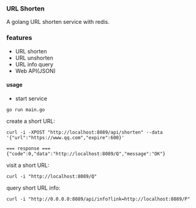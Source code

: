 ### URL Shorten
A golang URL shorten service with redis.

### features
- URL shorten
- URL unshorten
- URL info query
- Web API(JSON) 

#### usage
- start service
```
go run main.go
```

create a short URL:
```
curl -i -XPOST "http://localhost:8089/api/shorten" --data '{"url":"https://www.qq.com","expire":600}'

=== response ===
{"code":0,"data":"http://localhost:8089/Q","message":"OK"}
```

visit a short URL:
```
curl -i "http://localhost:8089/Q"
```

query short URL info:
```
curl -i "http://0.0.0.0:8089/api/info?link=http://localhost:8089/P"
```


